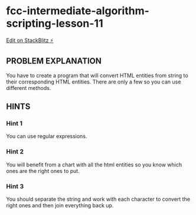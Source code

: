 # fcc-intermediate-algorithm-scripting-lesson-11

[Edit on StackBlitz ⚡️](https://stackblitz.com/edit/js-yejmzz)

## PROBLEM EXPLANATION
You have to create a program that will convert HTML entities from string to their corresponding HTML entities.  There are only a few so you can use different methods.

## HINTS
### Hint 1
You can use regular expressions.

### Hint 2
You will benefit from a chart with all the html entities so you know which ones are the right ones to put.

### Hint 3
You should separate the string and work with each character to convert the right ones and then join everything back up.

